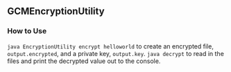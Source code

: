 ## GCMEncryptionUtility

### How to Use
`java EncryptionUtility encrypt helloworld` to create an encrypted file, `output.encrypted`,
and a private key, `output.key`. `java decrypt` to read in the files and print the decrypted value
out to the console.



